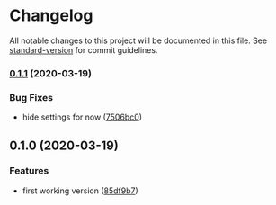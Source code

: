 # Changelog

All notable changes to this project will be documented in this file. See [standard-version](https://github.com/conventional-changelog/standard-version) for commit guidelines.

### [0.1.1](https://github.com/graasp/graasp-app-zoom/compare/v0.1.0...v0.1.1) (2020-03-19)

### Bug Fixes

- hide settings for now ([7506bc0](https://github.com/graasp/graasp-app-zoom/commit/7506bc0674cb63a1659b162080b4d4bf0d8d0859))

## 0.1.0 (2020-03-19)

### Features

- first working version ([85df9b7](https://github.com/graasp/graasp-app-zoom/commit/85df9b70c6643e911663627b0fd7a8ac8f1a6d0d))
